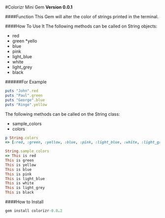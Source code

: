 #Colorizr Mini Gem
**Version 0.0.1**

####Function
This Gem will alter the color of strings printed in the terminal.

####How To Use It
The following methods can be called on String objects:
* red
*  green
*yello
* blue
* pink
* light_blue
* white
* light_grey
* black

######For Example
```ruby
puts "John".red
puts "Paul".green
puts "George".blue
puts "Ringo".yellow
```

The following methods can be called on the String class:
* sample_colors
* colors

```ruby
p String.colors
=> [:red, :green, :yellow, :blue, :pink, :light_blue, :white, :light_grey, :black]

String.sample_colors
=> This is red
This is green
This is yellow
This is blue
This is pink
This is light_blue
This is white
This is light_grey
This is black
```
####How to Install
```ruby
gem install colorizr-0.0.2
```



